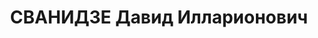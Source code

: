 ---
title: СВАНИДЗЕ Давид Илларионович
description: "Род. в 1901. Место проживания: г. Тбилиси. \n  Осужден Тройкой при НКВД\
  \ ГССР 02.12.1937. Мера наказания: расстрел с конфискацией личного имущества"
---